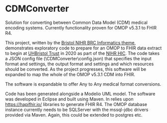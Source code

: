 # CDMConverter
Solution for converting between Common Data Model (CDM) medical encoding systems.  Currently functionality proven for OMOP v5.3.1 to FHIR R4.

This project, written by the <a href="https://www.bristolbrc.nihr.ac.uk/our-research/biostatistics-evidence-synthesis-and-informatics/informatics-and-data-science-group/">Bristol NIHR BRC Informatics theme</a>, demonstrates exploratory code to prepare for an OMOP to FHIR data extract to begin at <a href="http://www.uhbristol.nhs.uk/">UHBristol Trust</a> in 2020 as part of the <a href="https://hic.nihr.ac.uk/">NIHR HIC</a>.  The code takes a JSON config file (\CDMConverter\config.json) that specifies the input format and settings, the output format and settings and which resources should be converted. As the project progresses, this software will be expanded to map the whole of the OMOP v5.3.1 CDM into FHIR.

The software is expandable to offer Any to Any medical format conversions.

Code has been generated alongside a Modelio UML model. The software was developed in Eclipse and built using Maven.  In relies upon https://hapifhir.io/ libraries to generate FHIR R4. The OMOP database instance currently needs to be SQLServer with the mssql-jdbc drivers provided via Maven. Again, this could be extended to postgres etc.
